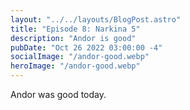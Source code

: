 ```yaml
---
layout: "../../layouts/BlogPost.astro"
title: "Episode 8: Narkina 5"
description: "Andor is good"
pubDate: "Oct 26 2022 03:00:00 -4"
socialImage: "/andor-good.webp"
heroImage: "/andor-good.webp"
---
```


Andor was good today.

